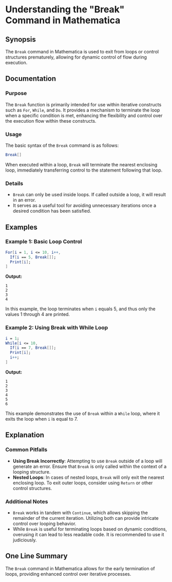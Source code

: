 <!--
Meta Description: # Understanding the "Break" Command in Mathematica ## Synopsis The `Break` command in Mathematica is used to exit from loops or control structures pre...
Meta Keywords: break, loop, control, loops, mathematica
-->

# Understanding the "Break" Command in Mathematica

## Synopsis
The `Break` command in Mathematica is used to exit from loops or control structures prematurely, allowing for dynamic control of flow during execution.

## Documentation
### Purpose
The `Break` function is primarily intended for use within iterative constructs such as `For`, `While`, and `Do`. It provides a mechanism to terminate the loop when a specific condition is met, enhancing the flexibility and control over the execution flow within these constructs.

### Usage
The basic syntax of the `Break` command is as follows:

```mathematica
Break[]
```

When executed within a loop, `Break` will terminate the nearest enclosing loop, immediately transferring control to the statement following that loop.

### Details
- `Break` can only be used inside loops. If called outside a loop, it will result in an error.
- It serves as a useful tool for avoiding unnecessary iterations once a desired condition has been satisfied.

## Examples
### Example 1: Basic Loop Control
```mathematica
For[i = 1, i <= 10, i++,
  If[i == 5, Break[]];
  Print[i];
]
```
**Output:**
```
1
2
3
4
```
In this example, the loop terminates when `i` equals 5, and thus only the values 1 through 4 are printed.

### Example 2: Using Break with While Loop
```mathematica
i = 1;
While[i <= 10,
  If[i == 7, Break[]];
  Print[i];
  i++;
]
```
**Output:**
```
1
2
3
4
5
6
```
This example demonstrates the use of `Break` within a `While` loop, where it exits the loop when `i` is equal to 7.

## Explanation
### Common Pitfalls
- **Using Break Incorrectly**: Attempting to use `Break` outside of a loop will generate an error. Ensure that `Break` is only called within the context of a looping structure.
- **Nested Loops**: In cases of nested loops, `Break` will only exit the nearest enclosing loop. To exit outer loops, consider using `Return` or other control structures.

### Additional Notes
- `Break` works in tandem with `Continue`, which allows skipping the remainder of the current iteration. Utilizing both can provide intricate control over looping behavior.
- While `Break` is useful for terminating loops based on dynamic conditions, overusing it can lead to less readable code. It is recommended to use it judiciously.

## One Line Summary
The `Break` command in Mathematica allows for the early termination of loops, providing enhanced control over iterative processes.